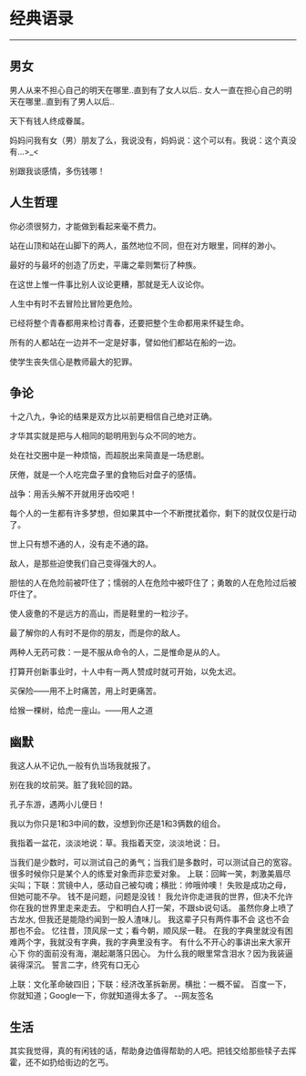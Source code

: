 
# 经典语录

----

## 男女

男人从来不担心自己的明天在哪里..直到有了女人以后..
女人一直在担心自己的明天在哪里..直到有了男人以后..

天下有钱人终成眷属。

妈妈问我有女（男）朋友了么，我说没有，妈妈说：这个可以有。我说：这个真没有…>_<

别跟我谈感情，多伤钱哪！


## 人生哲理

你必须很努力，才能做到看起来毫不费力。

站在山顶和站在山脚下的两人，虽然地位不同，但在对方眼里，同样的渺小。

最好的与最坏的创造了历史，平庸之辈则繁衍了种族。

在这世上惟一件事比别人议论更糟，那就是无人议论你。

人生中有时不去冒险比冒险更危险。

已经将整个青春都用来检讨青春，还要把整个生命都用来怀疑生命。

所有的人都站在一边并不一定是好事，譬如他们都站在船的一边。

使学生丧失信心是教师最大的犯罪。


## 争论

十之八九，争论的结果是双方比以前更相信自己绝对正确。

才华其实就是把与人相同的聪明用到与众不同的地方。

处在社交圈中是一种烦恼，而超脱出来简直是一场悲剧。

厌倦，就是一个人吃完盘子里的食物后对盘子的感情。

战争：用舌头解不开就用牙齿咬吧！

每个人的一生都有许多梦想，但如果其中一个不断搅扰着你，剩下的就仅仅是行动了。

世上只有想不通的人，没有走不通的路。

敌人，是那些迫使我们自己变得强大的人。

胆怯的人在危险前被吓住了；懦弱的人在危险中被吓住了；勇敢的人在危险过后被吓住了。

使人疲惫的不是远方的高山，而是鞋里的一粒沙子。

最了解你的人有时不是你的朋友，而是你的敌人。

两种人无药可救：一是不服从命令的人，二是惟命是从的人。

打算开创新事业时，十人中有一两人赞成时就可开始，以免太迟。

买保险――用不上时痛苦，用上时更痛苦。

给猴一棵树，给虎一座山。――用人之道


## 幽默

我这人从不记仇,一般有仇当场我就报了。

别在我的坟前哭。脏了我轮回的路。

孔子东游，遇两小儿便日！

我以为你只是1和3中间的数，没想到你还是1和3俩数的组合。

我指着一盆花，淡淡地说：草。我指着天空，淡淡地说：日。

当我们是少数时，可以测试自己的勇气；当我们是多数时，可以测试自己的宽容。
很多时候你只是某个人的练爱对象而非恋爱对象。
上联：回眸一笑，刺激美眉尽尖叫；下联：赏镜中人，感动自己被勾魂；横批：帅哦帅噢！
失败是成功之母，但她可能不孕。
钱不是问题，问题是没钱！
我允许你走进我的世界，但决不允许你在我的世界里走来走去。
宁和明白人打一架，不跟sb说句话。
虽然你身上喷了古龙水, 但我还是能隐约闻到一股人渣味儿。
我这辈子只有两件事不会 这也不会 那也不会。
忆往昔，顶风尿一丈；看今朝，顺风尿一鞋。
在我的字典里就没有困难两个字，我就没有字典，我的字典里没有字。
有什么不开心的事讲出来大家开心下
你的面前没有海，潮起潮落只因心。
为什么我的眼里常含泪水？因为我装逼装得深沉。
誓言二字，终究有口无心

上联：文化革命破四旧；下联：经济改革拆新房。横批：一概不留。
百度一下，你就知道；Google一下，你就知道得太多了。 --网友签名

## 生活

其实我觉得，真的有闲钱的话，帮助身边值得帮助的人吧。把钱交给那些犊子去挥霍，还不如扔给街边的乞丐。
